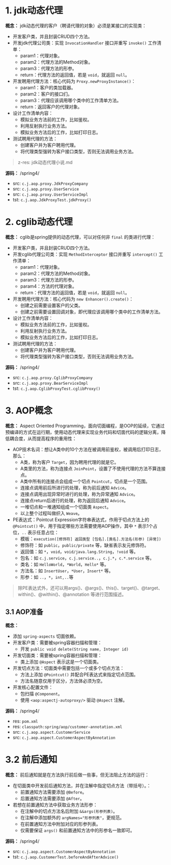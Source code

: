 # 1. jdk动态代理

**概念：** jdk动态代理的客户（聘请代理的对象）必须是某接口的实现类：
- 开发客户类，并且封装CRUD四个方法。
- 开发jdk代理公司类：实现 `InvocationHandler` 接口并重写 `invoke()` 工作清单：
    - param1：代理对象。
    - param2：代理方法的Method对象。
    - param3：代理方法的形参。
    - return：代理方法的返回值，若是 `void`，就返回 `null`。
- 开发聘用代理方法：核心代码为 `Proxy.newProxyInstance()`：
    - param1：客户的类加载器。
    - param2：客户的接口们。
    - param3：代理应该调用哪个类中的工作清单方法。
    - return：返回客户的代理对象。
- 设计工作清单内容：
    - 模拟业务方法前的工作，比如鉴权。
    - 利用反射执行业务方法。
    - 模拟业务方法后的工作，比如打印日志。
- 测试聘用代理的方法：
    - 创建客户并为客户聘用代理。
    - 将代理类型强转为客户接口类型，否则无法调用业务方法。

> z-res: jdk动态代理小说.md

**源码：** /spring4/
- src: `c.j.aop.proxy.JdkProxyCompany`
- src: `c.j.aop.proxy.UserService`
- src: `c.j.aop.proxy.UserServiceImpl`
- tst: `c.j.aop.JdkProxyTest.jdkProxy()`

# 2. cglib动态代理

**概念：** cglib是spring提供的动态代理，可以对任何非 `final` 的类进行代理：
- 开发客户类，并且封装CRUD四个方法。
- 开发cglib代理公司类：实现 `MethodInterceptor` 接口并重写 `intercept()` 工作清单：
    - param1：代理对象。
    - param2：代理方法的Method对象。
    - param3：代理方法的形参。
    - param4：方法的代理对象。
    - return：代理方法的返回值，若是 `void`，就返回 `null`。
- 开发聘用代理方法：核心代码为 `new Enhancer().create()`：
    - 创建之前需要设置客户的父类。
    - 创建之前需要设置回调对象，即代理应该调用哪个类中的工作清单方法。
- 设计工作清单内容：
    - 模拟业务方法前的工作，比如鉴权。
    - 利用反射执行业务方法。
    - 模拟业务方法后的工作，比如打印日志。
- 测试聘用代理的方法：
    - 创建客户并为客户聘用代理。
    - 将代理类型强转为客户接口类型，否则无法调用业务方法。

**源码：** /spring4/
- src: `c.j.aop.proxy.CglibProxyCompany`
- src: `c.j.aop.proxy.BearServiceImpl`
- tst: `c.j.aop.CglibProxyTest.cglibProxy()`

# 3. AOP概念

**概念：** Aspect Oriented Programming，面向切面编程，是OOP的延续，它通过预编译的方式在运行期，使用动态代理来实现业务代码和切面代码的逻辑分离，降低耦合度，从而提高程序的重用性：
- AOP技术名词：想让A类中的10个方法在被调用前鉴权，被调用后打印日志，那么：
    - A类，称为客户 `Target`，因为聘用代理的就是它。
    - A类里的方法，称为连接点 `JoinPoint`，设置了不使用代理的方法不算连接点。
    - A类中所有的连接点会组成一个切点 `Pointcut`，切点是一个范围。
    - 连接点调用前后所进行的处理，称为前后通知 `Advice`。
    - 连接点调用出现异常时进行的处理，称为异常通知 `Advice`。
    - 连接点return后进行的处理，称为返回后通知 `Advice`。
    - 一堆切点和一堆通知组成一个切面类 `Aspect`。
    - 以上整个过程叫做织入 `Weave`。
- PE表达式：Pointcut Expression字符串表达式，作用于切点方法上的 `@Pointcut()` 中，用于指定哪些方法需要使用AOP操作，其中 `*` 表示1个占位，`..` 表示任意占位：
    - 模板：`execution([修饰符] 返回类型 [包名].[类名].方法名(形参) [异常])`
    - 修饰符：如 `public`，`public/private` 等，缺省表示友元修饰符。
    - 返回值：如 `*`，`void`，`void/java.lang.String`，`!void` 等。
    - 包名：如 `c.j.service`，`c.j.service..`，`c.j.*`，`c.*.service` 等。
    - 类名：如 `HelloWorld`，`*World`，`Hello*` 等。
    - 方法名：如 `InsertUser`，`*User`，`Insert*` 等。
    - 形参：如 `..`，`*`，`int,..`等

> 除PE表达式外，还可以用args()、@args()、this()、target()、@target、within()、@within()、@annotation 等进行范围描述。

## 3.1 AOP准备

**概念：**
- 添加 `spring-aspects` 切面依赖。
- 开发客户类：需要被spring容器扫描和管理：
    - 开发 `public void delete(String name, Integer id)`
- 开发切面类：需要被spring容器扫描和管理：
    - 类上添加 `@Aspect` 表示这是一个切面类。
- 开发切点方法：切面类中需要包括一个或多个切点方法：
    - 方法上添加 `@Pointcut()` 并配合PE表达式来指定切点范围。
    - 方法名随意仅用于区分，方法体必须为空。
- 开发核心配置文件：
    - 包扫描 `@Component`。
    - 使用 `<aop:aspectj-autoproxy/>` 驱动 `@Aspect` 注解。

**源码：** /spring4/
- res: `pom.xml`
- res: `classpath:spring/aop/customer-annotation.xml`
- src: `c.j.aop.aspect.CustomerService`
- src: `c.j.aop.aspect.CustomerAspectByAnnotation`

# 3.2 前后通知

**概念：** 前后通知就是在方法执行前后做一些事，但无法阻止方法的运行：
- 在切面类中开发前后通知方法，并在注解中指定切点方法（带括号）。：
    - 前置通知方法需要添加 `@Before`。
    - 后置通知方法需要添加 `@After`。
- 若想在前置通知方法中获取业务方法形参：
    - 在注解中的切点方法名后附加 `&&args(形参列表)`。
    - 在注解中添加额外的 `argNames="形参列表"`，更规范。
    - 在前置通知方法中附加对应的形参列表。
    - 仅需要保证 `args()` 和前置通知方法中的形参名一致即可。

**源码：** /spring4/
- src: `c.j.aop.aspect.CustomerAspectByAnnotation`
- tst: `c.j.aop.CustomerTest.beforeAndAfterAdvice()`
